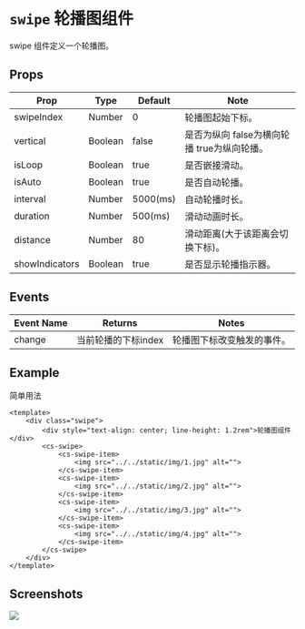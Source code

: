 # `swipe` 轮播图组件
swipe 组件定义一个轮播图。

## Props
| Prop | Type | Default | Note |
|---|---|---|---|
| swipeIndex | Number | 0 | 轮播图起始下标。
| vertical | Boolean | false | 是否为纵向 false为横向轮播 true为纵向轮播。
| isLoop | Boolean | true | 是否嵌接滑动。
| isAuto | Boolean | true | 是否自动轮播。
| interval | Number | 5000(ms) | 自动轮播时长。
| duration | Number | 500(ms) | 滑动动画时长。
| distance | Number | 80 | 滑动距离(大于该距离会切换下标)。
| showIndicators | Boolean | true | 是否显示轮播指示器。

## Events
| Event Name | Returns | Notes |
|---|---|---|
| change | 当前轮播的下标index | 轮播图下标改变触发的事件。

<!--
## Methods
None.

## Static Props
None.

## Static Methods
None.
-->

## Example
简单用法
```
<template>
    <div class="swipe">
        <div style="text-align: center; line-height: 1.2rem">轮播图组件</div>
        <cs-swipe>
            <cs-swipe-item>
                <img src="../../static/img/1.jpg" alt="">
            </cs-swipe-item>
            <cs-swipe-item>
                <img src="../../static/img/2.jpg" alt="">
            </cs-swipe-item>
            <cs-swipe-item>
                <img src="../../static/img/3.jpg" alt="">
            </cs-swipe-item>
            <cs-swipe-item>
                <img src="../../static/img/4.jpg" alt="">
            </cs-swipe-item>
        </cs-swipe>
    </div>
</template>

```

## Screenshots
![](https://rightinhome.oss-cn-hangzhou.aliyuncs.com/jlbk_xcx/2020/09/04/1599206264204.gif)
